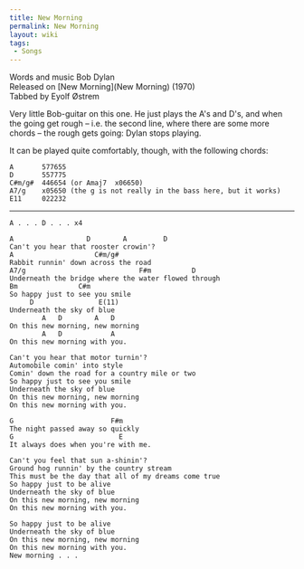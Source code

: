 ```yaml
---
title: New Morning
permalink: New Morning
layout: wiki
tags:
 - Songs
---
```


Words and music Bob Dylan  
Released on [New Morning](New Morning) (1970)  
Tabbed by Eyolf Østrem

Very little Bob-guitar on this one. He just plays the A's and D's, and
when the going get rough – i.e. the second line, where there are some
more chords – the rough gets going: Dylan stops playing.

It can be played quite comfortably, though, with the following chords:

    A       577655
    D       557775
    C#m/g#  446654 (or Amaj7  x06650)
    A7/g    x05650 (the g is not really in the bass here, but it works)
    E11     022232

* * * * *

    A . . . D . . . x4

    A                  D        A         D
    Can't you hear that rooster crowin'?
    A                    C#m/g#
    Rabbit runnin' down across the road
    A7/g                            F#m          D
    Underneath the bridge where the water flowed through
    Bm               C#m
    So happy just to see you smile
         D                E(11)
    Underneath the sky of blue
            A   D        A   D
    On this new morning, new morning
            A   D            A
    On this new morning with you.

    Can't you hear that motor turnin'?
    Automobile comin' into style
    Comin' down the road for a country mile or two
    So happy just to see you smile
    Underneath the sky of blue
    On this new morning, new morning
    On this new morning with you.

    G                        F#m
    The night passed away so quickly
    G                          E
    It always does when you're with me.

    Can't you feel that sun a-shinin'?
    Ground hog runnin' by the country stream
    This must be the day that all of my dreams come true
    So happy just to be alive
    Underneath the sky of blue
    On this new morning, new morning
    On this new morning with you.

    So happy just to be alive
    Underneath the sky of blue
    On this new morning, new morning
    On this new morning with you.
    New morning . . .

